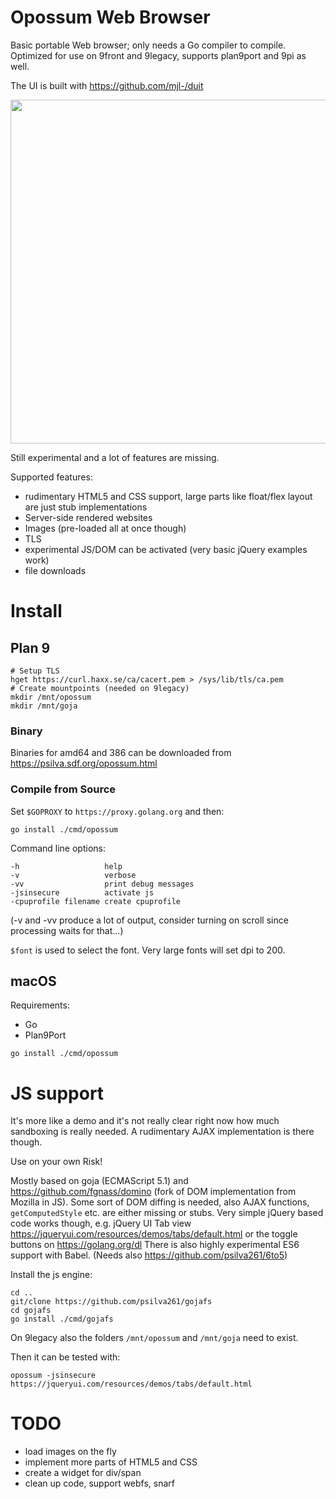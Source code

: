 # Opossum Web Browser

Basic portable Web browser; only needs a Go compiler to compile. Optimized for use on 9front and 9legacy, supports plan9port and 9pi as well.

The UI is built with https://github.com/mjl-/duit

<img src="https://psilva.sdf.org/browsing.png" width="550">

Still experimental and a lot of features are missing.

Supported features:

- rudimentary HTML5 and CSS support, large parts like float/flex layout are just stub implementations
- Server-side rendered websites
- Images (pre-loaded all at once though)
- TLS
- experimental JS/DOM can be activated (very basic jQuery examples work)
- file downloads

# Install

## Plan 9

    # Setup TLS
    hget https://curl.haxx.se/ca/cacert.pem > /sys/lib/tls/ca.pem
    # Create mountpoints (needed on 9legacy)
    mkdir /mnt/opossum
    mkdir /mnt/goja

### Binary

Binaries for amd64 and 386 can be downloaded from https://psilva.sdf.org/opossum.html

### Compile from Source

Set `$GOPROXY` to `https://proxy.golang.org` and then:

    go install ./cmd/opossum

Command line options:

    -h                   help
    -v                   verbose
    -vv                  print debug messages
    -jsinsecure          activate js
    -cpuprofile filename create cpuprofile

(-v and -vv produce a lot of output,
consider turning on scroll since processing
waits for that...)

`$font` is used to select the font. Very large fonts will set dpi to 200.

## macOS

Requirements:

- Go
- Plan9Port

```
go install ./cmd/opossum
```

# JS support

It's more like a demo and it's not really clear right now how much sandboxing
is really needed. A rudimentary AJAX implementation is there though.

Use on your own Risk!

Mostly based on goja (ECMAScript 5.1) and https://github.com/fgnass/domino
(fork of DOM implementation from Mozilla in JS). Some sort of DOM diffing
is needed, also AJAX functions, `getComputedStyle` etc. are either missing or stubs.
Very simple jQuery based code works though, e.g. jQuery UI Tab view
https://jqueryui.com/resources/demos/tabs/default.html or the toggle buttons on
https://golang.org/dl There is also highly experimental ES6 support with Babel.
(Needs also https://github.com/psilva261/6to5)

Install the js engine:

```
cd ..
git/clone https://github.com/psilva261/gojafs
cd gojafs
go install ./cmd/gojafs
```

On 9legacy also the folders `/mnt/opossum` and `/mnt/goja` need to exist.

Then it can be tested with:

```
opossum -jsinsecure https://jqueryui.com/resources/demos/tabs/default.html
```

# TODO

- load images on the fly
- implement more parts of HTML5 and CSS
- create a widget for div/span
- clean up code, support webfs, snarf
